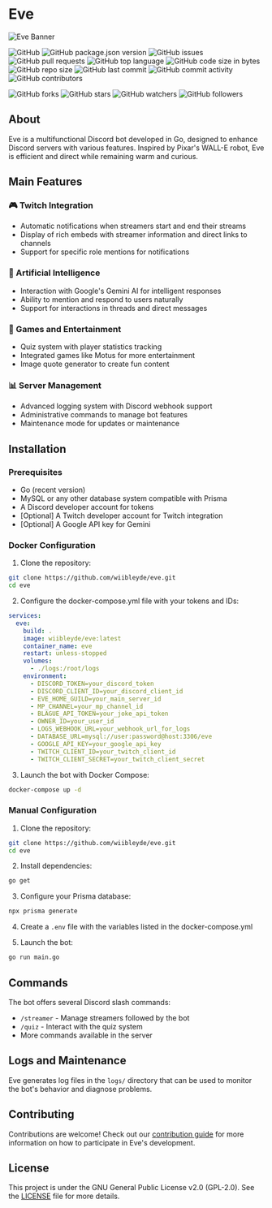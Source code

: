 # Eve

![Eve Banner](./eve-banner.png)

![GitHub](https://img.shields.io/github/license/wiibleyde/eve) ![GitHub package.json version](https://img.shields.io/github/package-json/v/wiibleyde/eve) ![GitHub issues](https://img.shields.io/github/issues/wiibleyde/eve) ![GitHub pull requests](https://img.shields.io/github/issues-pr/wiibleyde/eve) ![GitHub top language](https://img.shields.io/github/languages/top/wiibleyde/eve) ![GitHub code size in bytes](https://img.shields.io/github/languages/code-size/wiibleyde/eve) ![GitHub repo size](https://img.shields.io/github/repo-size/wiibleyde/eve) ![GitHub last commit](https://img.shields.io/github/last-commit/wiibleyde/eve) ![GitHub commit activity](https://img.shields.io/github/commit-activity/m/wiibleyde/eve) ![GitHub contributors](https://img.shields.io/github/contributors/wiibleyde/eve)

![GitHub forks](https://img.shields.io/github/forks/wiibleyde/eve?style=social) ![GitHub stars](https://img.shields.io/github/stars/wiibleyde/eve?style=social) ![GitHub watchers](https://img.shields.io/github/watchers/wiibleyde/eve?style=social) ![GitHub followers](https://img.shields.io/github/followers/wiibleyde?style=social)

## About

Eve is a multifunctional Discord bot developed in Go, designed to enhance Discord servers with various features. Inspired by Pixar's WALL-E robot, Eve is efficient and direct while remaining warm and curious.

## Main Features

### 🎮 Twitch Integration

- Automatic notifications when streamers start and end their streams
- Display of rich embeds with streamer information and direct links to channels
- Support for specific role mentions for notifications

### 🤖 Artificial Intelligence

- Interaction with Google's Gemini AI for intelligent responses
- Ability to mention and respond to users naturally
- Support for interactions in threads and direct messages

### 🎲 Games and Entertainment

- Quiz system with player statistics tracking
- Integrated games like Motus for more entertainment
- Image quote generator to create fun content

### 📊 Server Management

- Advanced logging system with Discord webhook support
- Administrative commands to manage bot features
- Maintenance mode for updates or maintenance

## Installation

### Prerequisites

- Go (recent version)
- MySQL or any other database system compatible with Prisma
- A Discord developer account for tokens
- [Optional] A Twitch developer account for Twitch integration
- [Optional] A Google API key for Gemini

### Docker Configuration

1. Clone the repository:

```bash
git clone https://github.com/wiibleyde/eve.git
cd eve
```

2. Configure the docker-compose.yml file with your tokens and IDs:

```yml
services:
  eve:
    build: .
    image: wiibleyde/eve:latest
    container_name: eve
    restart: unless-stopped
    volumes:
      - ./logs:/root/logs
    environment:
      - DISCORD_TOKEN=your_discord_token
      - DISCORD_CLIENT_ID=your_discord_client_id
      - EVE_HOME_GUILD=your_main_server_id
      - MP_CHANNEL=your_mp_channel_id
      - BLAGUE_API_TOKEN=your_joke_api_token
      - OWNER_ID=your_user_id
      - LOGS_WEBHOOK_URL=your_webhook_url_for_logs
      - DATABASE_URL=mysql://user:password@host:3306/eve
      - GOOGLE_API_KEY=your_google_api_key
      - TWITCH_CLIENT_ID=your_twitch_client_id
      - TWITCH_CLIENT_SECRET=your_twitch_client_secret
```

3. Launch the bot with Docker Compose:

```bash
docker-compose up -d
```

### Manual Configuration

1. Clone the repository:

```bash
git clone https://github.com/wiibleyde/eve.git
cd eve
```

2. Install dependencies:

```bash
go get
```

3. Configure your Prisma database:

```bash
npx prisma generate
```

4. Create a `.env` file with the variables listed in the docker-compose.yml

5. Launch the bot:

```bash
go run main.go
```

## Commands

The bot offers several Discord slash commands:

- `/streamer` - Manage streamers followed by the bot
- `/quiz` - Interact with the quiz system
- More commands available in the server

## Logs and Maintenance

Eve generates log files in the `logs/` directory that can be used to monitor the bot's behavior and diagnose problems.

## Contributing

Contributions are welcome! Check out our [contribution guide](CONTRIBUTING.md) for more information on how to participate in Eve's development.

## License

This project is under the GNU General Public License v2.0 (GPL-2.0). See the [LICENSE](LICENSE) file for more details.
